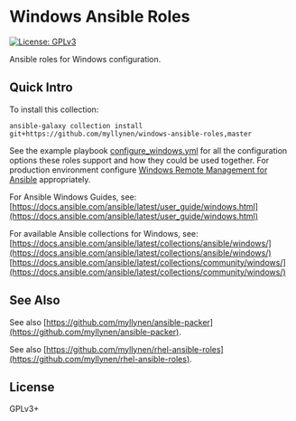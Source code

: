 # Windows Ansible Roles

[![License: GPLv3](https://img.shields.io/badge/license-GPLv3-brightgreen.svg)](https://www.gnu.org/licenses/gpl-3.0)

Ansible roles for Windows configuration.

## Quick Intro

To install this collection:

```
ansible-galaxy collection install git+https://github.com/myllynen/windows-ansible-roles,master
```

See the example playbook [configure_windows.yml](configure_windows.yml)
for all the configuration options these roles support and how they could
be used together. For production environment configure
[Windows Remote Management for Ansible](https://docs.ansible.com/ansible/latest/user_guide/windows_winrm.html)
appropriately.

For Ansible Windows Guides, see:  
[https://docs.ansible.com/ansible/latest/user_guide/windows.html](https://docs.ansible.com/ansible/latest/user_guide/windows.html)

For available Ansible collections for Windows, see:  
[https://docs.ansible.com/ansible/latest/collections/ansible/windows/](https://docs.ansible.com/ansible/latest/collections/ansible/windows/)  
[https://docs.ansible.com/ansible/latest/collections/community/windows/](https://docs.ansible.com/ansible/latest/collections/community/windows/)

## See Also

See also
[https://github.com/myllynen/ansible-packer](https://github.com/myllynen/ansible-packer).

See also
[https://github.com/myllynen/rhel-ansible-roles](https://github.com/myllynen/rhel-ansible-roles).

## License

GPLv3+
